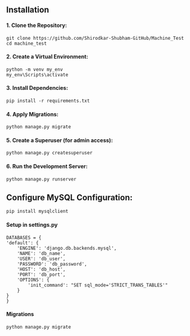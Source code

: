 ## Installation
 #### 1. Clone the Repository:
    git clone https://github.com/Shirodkar-Shubham-GitHub/Machine_Test
    cd machine_test
 #### 2. Create a Virtual Environment:
    python -m venv my_env
    my_env\Scripts\activate
 #### 3. Install Dependencies:
    pip install -r requirements.txt
 #### 4. Apply Migrations:
    python manage.py migrate
 #### 5. Create a Superuser (for admin access):
    python manage.py createsuperuser
 #### 6. Run the Development Server:
    python manage.py runserver

## Configure MySQL Configuration:
    pip install mysqlclient
#### Setup in settings.py
    DATABASES = {  
    'default': {  
        'ENGINE': 'django.db.backends.mysql',  
        'NAME': 'db_name',  
        'USER': 'db_user',  
        'PASSWORD': 'db_password',  
        'HOST': 'db_host',  
        'PORT': 'db_port',  
        'OPTIONS': {  
            'init_command': "SET sql_mode='STRICT_TRANS_TABLES'"  
        }  
    }  
    }  
#### Migrations
    python manage.py migrate
